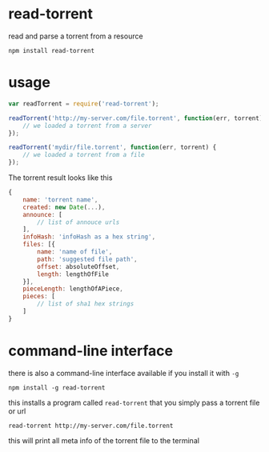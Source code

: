 # read-torrent

read and parse a torrent from a resource

	npm install read-torrent

# usage

``` js
var readTorrent = require('read-torrent');

readTorrent('http://my-server.com/file.torrent', function(err, torrent) {
	// we loaded a torrent from a server
});

readTorrent('mydir/file.torrent', function(err, torrent) {
	// we loaded a torrent from a file
});
```

The torrent result looks like this

``` js
{
	name: 'torrent name',
	created: new Date(...),
	announce: [
		// list of annouce urls
	],
	infoHash: 'infoHash as a hex string',
	files: [{
		name: 'name of file',
		path: 'suggested file path',
		offset: absoluteOffset,
		length: lengthOfFile
	}],
	pieceLength: lengthOfAPiece,
	pieces: [
		// list of sha1 hex strings
	]
}
```

# command-line interface

there is also a command-line interface available if you install it with `-g`

	npm install -g read-torrent

this installs a program called `read-torrent` that you simply pass a torrent file or url

	read-torrent http://my-server.com/file.torrent

this will print all meta info of the torrent file to the terminal
